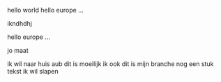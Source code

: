 hello world
hello europe ...


ikndhdhj

hello europe ...

jo maat


ik wil naar huis aub 
dit is moeilijk
ik ook
dit is mijn branche
nog een stuk tekst
ik wil slapen